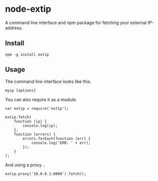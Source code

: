 # node-extip

A command line interface and npm package for fetching your external IP-address.

## Install

    npm -g install extip

## Usage

The command line interface looks like this.

	myip [options]

You can also require it as a module.

	var extip = require('extip');

	extip.fetch(
		function (ip) {
			console.log(ip);
		},
		function (errors) {
			errors.forEach(function (err) {
				console.log('ERR: ' + err);
			});
		}
	);

And using a proxy ..

	extip.proxy('10.0.0.1:8080').fetch();
